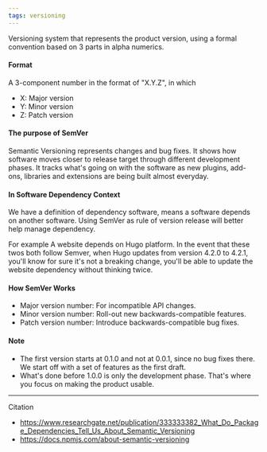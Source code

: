 ```yaml
---
tags: versioning
---
```


Versioning system that represents the product version, using a formal convention based on 3 parts in alpha numerics. 

#### Format
A 3-component number in the format of "X.Y.Z", in which
- X: Major version
- Y: Minor version
- Z: Patch version

#### The purpose of SemVer
Semantic Versioning represents changes and bug fixes. It shows how software moves closer to release target through different development phases. 
It tracks what's going on with the software as new plugins, add-ons, libraries and extensions are being built almost everyday.

#### In Software Dependency Context
We have a definition of dependency software, means a software depends on another software. Using SemVer as rule of version release will better help manage dependency. 

For example
A website depends on Hugo platform. In the event that these twos both follow Semver, when Hugo updates from version 4.2.0 to 4.2.1, you'll know for sure it's not a breaking change, you'll be able to update the website dependency without thinking twice. 

#### How SemVer Works 
- Major version number: For incompatible API changes. 
- Minor version number: Roll-out new backwards-compatible features. 
- Patch version number: Introduce backwards-compatible bug fixes.

#### Note 
-   The first version starts at 0.1.0 and not at 0.0.1, since no bug fixes there.  We start off with a set of features as the first draft.
-   What's done before 1.0.0 is only the development phase. That's where you focus on making the product usable. 

---
Citation
- https://www.researchgate.net/publication/333333382_What_Do_Package_Dependencies_Tell_Us_About_Semantic_Versioning
- https://docs.npmjs.com/about-semantic-versioning